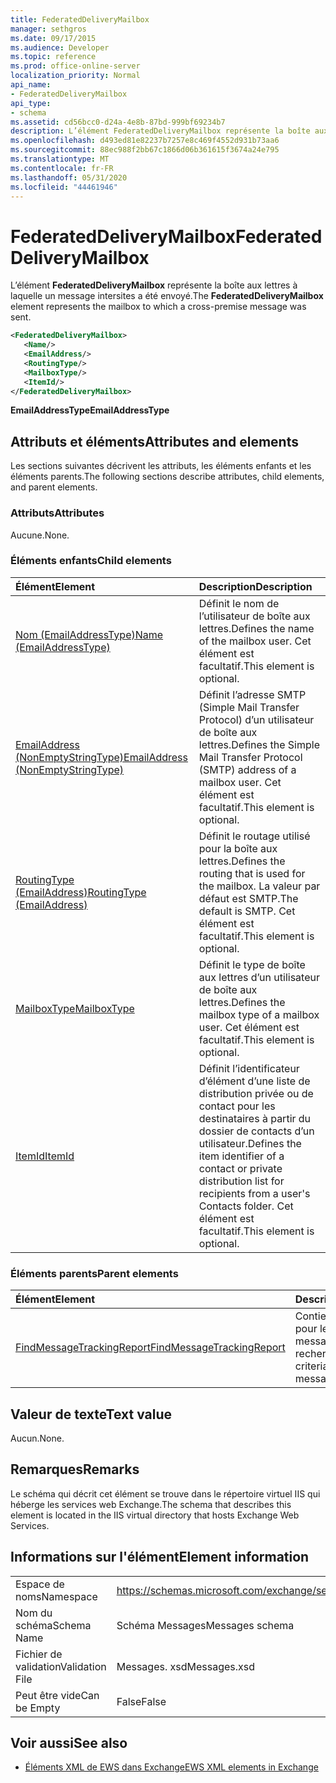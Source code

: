 ```yaml
---
title: FederatedDeliveryMailbox
manager: sethgros
ms.date: 09/17/2015
ms.audience: Developer
ms.topic: reference
ms.prod: office-online-server
localization_priority: Normal
api_name:
- FederatedDeliveryMailbox
api_type:
- schema
ms.assetid: cd56bcc0-d24a-4e8b-87bd-999bf69234b7
description: L’élément FederatedDeliveryMailbox représente la boîte aux lettres à laquelle un message intersites a été envoyé.
ms.openlocfilehash: d493ed81e82237b7257e8c469f4552d931b73aa6
ms.sourcegitcommit: 88ec988f2bb67c1866d06b361615f3674a24e795
ms.translationtype: MT
ms.contentlocale: fr-FR
ms.lasthandoff: 05/31/2020
ms.locfileid: "44461946"
---
```

# <a name="federateddeliverymailbox"></a><span data-ttu-id="e37da-103">FederatedDeliveryMailbox</span><span class="sxs-lookup"><span data-stu-id="e37da-103">FederatedDeliveryMailbox</span></span>

<span data-ttu-id="e37da-104">L’élément **FederatedDeliveryMailbox** représente la boîte aux lettres à laquelle un message intersites a été envoyé.</span><span class="sxs-lookup"><span data-stu-id="e37da-104">The **FederatedDeliveryMailbox** element represents the mailbox to which a cross-premise message was sent.</span></span> 
  
```XML
<FederatedDeliveryMailbox>
   <Name/>
   <EmailAddress/>
   <RoutingType/>
   <MailboxType/>
   <ItemId/>
</FederatedDeliveryMailbox>
```

 <span data-ttu-id="e37da-105">**EmailAddressType**</span><span class="sxs-lookup"><span data-stu-id="e37da-105">**EmailAddressType**</span></span>
## <a name="attributes-and-elements"></a><span data-ttu-id="e37da-106">Attributs et éléments</span><span class="sxs-lookup"><span data-stu-id="e37da-106">Attributes and elements</span></span>

<span data-ttu-id="e37da-107">Les sections suivantes décrivent les attributs, les éléments enfants et les éléments parents.</span><span class="sxs-lookup"><span data-stu-id="e37da-107">The following sections describe attributes, child elements, and parent elements.</span></span>
  
### <a name="attributes"></a><span data-ttu-id="e37da-108">Attributs</span><span class="sxs-lookup"><span data-stu-id="e37da-108">Attributes</span></span>

<span data-ttu-id="e37da-109">Aucune.</span><span class="sxs-lookup"><span data-stu-id="e37da-109">None.</span></span>
  
### <a name="child-elements"></a><span data-ttu-id="e37da-110">Éléments enfants</span><span class="sxs-lookup"><span data-stu-id="e37da-110">Child elements</span></span>

|<span data-ttu-id="e37da-111">**Élément**</span><span class="sxs-lookup"><span data-stu-id="e37da-111">**Element**</span></span>|<span data-ttu-id="e37da-112">**Description**</span><span class="sxs-lookup"><span data-stu-id="e37da-112">**Description**</span></span>|
|:-----|:-----|
|[<span data-ttu-id="e37da-113">Nom (EmailAddressType)</span><span class="sxs-lookup"><span data-stu-id="e37da-113">Name (EmailAddressType)</span></span>](name-emailaddresstype.md) <br/> |<span data-ttu-id="e37da-114">Définit le nom de l’utilisateur de boîte aux lettres.</span><span class="sxs-lookup"><span data-stu-id="e37da-114">Defines the name of the mailbox user.</span></span> <span data-ttu-id="e37da-115">Cet élément est facultatif.</span><span class="sxs-lookup"><span data-stu-id="e37da-115">This element is optional.</span></span>  <br/> |
|[<span data-ttu-id="e37da-116">EmailAddress (NonEmptyStringType)</span><span class="sxs-lookup"><span data-stu-id="e37da-116">EmailAddress (NonEmptyStringType)</span></span>](emailaddress-nonemptystringtype.md) <br/> |<span data-ttu-id="e37da-117">Définit l’adresse SMTP (Simple Mail Transfer Protocol) d’un utilisateur de boîte aux lettres.</span><span class="sxs-lookup"><span data-stu-id="e37da-117">Defines the Simple Mail Transfer Protocol (SMTP) address of a mailbox user.</span></span> <span data-ttu-id="e37da-118">Cet élément est facultatif.</span><span class="sxs-lookup"><span data-stu-id="e37da-118">This element is optional.</span></span>  <br/> |
|[<span data-ttu-id="e37da-119">RoutingType (EmailAddress)</span><span class="sxs-lookup"><span data-stu-id="e37da-119">RoutingType (EmailAddress)</span></span>](routingtype-emailaddress.md) <br/> |<span data-ttu-id="e37da-120">Définit le routage utilisé pour la boîte aux lettres.</span><span class="sxs-lookup"><span data-stu-id="e37da-120">Defines the routing that is used for the mailbox.</span></span> <span data-ttu-id="e37da-121">La valeur par défaut est SMTP.</span><span class="sxs-lookup"><span data-stu-id="e37da-121">The default is SMTP.</span></span> <span data-ttu-id="e37da-122">Cet élément est facultatif.</span><span class="sxs-lookup"><span data-stu-id="e37da-122">This element is optional.</span></span>  <br/> |
|[<span data-ttu-id="e37da-123">MailboxType</span><span class="sxs-lookup"><span data-stu-id="e37da-123">MailboxType</span></span>](mailboxtype.md) <br/> |<span data-ttu-id="e37da-124">Définit le type de boîte aux lettres d’un utilisateur de boîte aux lettres.</span><span class="sxs-lookup"><span data-stu-id="e37da-124">Defines the mailbox type of a mailbox user.</span></span> <span data-ttu-id="e37da-125">Cet élément est facultatif.</span><span class="sxs-lookup"><span data-stu-id="e37da-125">This element is optional.</span></span>  <br/> |
|[<span data-ttu-id="e37da-126">ItemId</span><span class="sxs-lookup"><span data-stu-id="e37da-126">ItemId</span></span>](itemid.md) <br/> |<span data-ttu-id="e37da-127">Définit l’identificateur d’élément d’une liste de distribution privée ou de contact pour les destinataires à partir du dossier de contacts d’un utilisateur.</span><span class="sxs-lookup"><span data-stu-id="e37da-127">Defines the item identifier of a contact or private distribution list for recipients from a user's Contacts folder.</span></span> <span data-ttu-id="e37da-128">Cet élément est facultatif.</span><span class="sxs-lookup"><span data-stu-id="e37da-128">This element is optional.</span></span>  <br/> |
   
### <a name="parent-elements"></a><span data-ttu-id="e37da-129">Éléments parents</span><span class="sxs-lookup"><span data-stu-id="e37da-129">Parent elements</span></span>

|<span data-ttu-id="e37da-130">**Élément**</span><span class="sxs-lookup"><span data-stu-id="e37da-130">**Element**</span></span>|<span data-ttu-id="e37da-131">**Description**</span><span class="sxs-lookup"><span data-stu-id="e37da-131">**Description**</span></span>|
|:-----|:-----|
|[<span data-ttu-id="e37da-132">FindMessageTrackingReport</span><span class="sxs-lookup"><span data-stu-id="e37da-132">FindMessageTrackingReport</span></span>](findmessagetrackingreport.md) <br/> |<span data-ttu-id="e37da-133">Contient des critères pour les types de messages à rechercher.</span><span class="sxs-lookup"><span data-stu-id="e37da-133">Contains criteria for the types of messages to find.</span></span>  <br/> |
   
## <a name="text-value"></a><span data-ttu-id="e37da-134">Valeur de texte</span><span class="sxs-lookup"><span data-stu-id="e37da-134">Text value</span></span>

<span data-ttu-id="e37da-135">Aucun.</span><span class="sxs-lookup"><span data-stu-id="e37da-135">None.</span></span>
  
## <a name="remarks"></a><span data-ttu-id="e37da-136">Remarques</span><span class="sxs-lookup"><span data-stu-id="e37da-136">Remarks</span></span>

<span data-ttu-id="e37da-137">Le schéma qui décrit cet élément se trouve dans le répertoire virtuel IIS qui héberge les services web Exchange.</span><span class="sxs-lookup"><span data-stu-id="e37da-137">The schema that describes this element is located in the IIS virtual directory that hosts Exchange Web Services.</span></span>
  
## <a name="element-information"></a><span data-ttu-id="e37da-138">Informations sur l'élément</span><span class="sxs-lookup"><span data-stu-id="e37da-138">Element information</span></span>

|||
|:-----|:-----|
|<span data-ttu-id="e37da-139">Espace de noms</span><span class="sxs-lookup"><span data-stu-id="e37da-139">Namespace</span></span>  <br/> |https://schemas.microsoft.com/exchange/services/2006/messages  <br/> |
|<span data-ttu-id="e37da-140">Nom du schéma</span><span class="sxs-lookup"><span data-stu-id="e37da-140">Schema Name</span></span>  <br/> |<span data-ttu-id="e37da-141">Schéma Messages</span><span class="sxs-lookup"><span data-stu-id="e37da-141">Messages schema</span></span>  <br/> |
|<span data-ttu-id="e37da-142">Fichier de validation</span><span class="sxs-lookup"><span data-stu-id="e37da-142">Validation File</span></span>  <br/> |<span data-ttu-id="e37da-143">Messages. xsd</span><span class="sxs-lookup"><span data-stu-id="e37da-143">Messages.xsd</span></span>  <br/> |
|<span data-ttu-id="e37da-144">Peut être vide</span><span class="sxs-lookup"><span data-stu-id="e37da-144">Can be Empty</span></span>  <br/> |<span data-ttu-id="e37da-145">False</span><span class="sxs-lookup"><span data-stu-id="e37da-145">False</span></span>  <br/> |
   
## <a name="see-also"></a><span data-ttu-id="e37da-146">Voir aussi</span><span class="sxs-lookup"><span data-stu-id="e37da-146">See also</span></span>



- [<span data-ttu-id="e37da-147">Éléments XML de EWS dans Exchange</span><span class="sxs-lookup"><span data-stu-id="e37da-147">EWS XML elements in Exchange</span></span>](ews-xml-elements-in-exchange.md)

